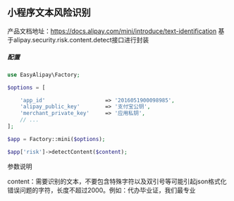## 小程序文本风险识别

产品文档地址：https://docs.alipay.com/mini/introduce/text-identification
基于alipay.security.risk.content.detect接口进行封装

##### 配置
```php
use EasyAlipay\Factory;

$options = [

    'app_id'                   => '2016051900098985',
    'alipay_public_key'        => '支付宝公钥',
    'merchant_private_key'     => '应用私钥',
    // ...
];

$app = Factory::mini($options);

$app['risk']->detectContent($content);
```
参数说明

content：需要识别的文本，不要包含特殊字符以及双引号等可能引起json格式化错误问题的字符，长度不超过2000。例如：代办毕业证，我们最专业